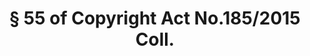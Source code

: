 ---
title: "§ 55 of Copyright Act No.185/2015 Coll."
draft: false
exceptions:
- info53i
memberstates:
- SK
score: 3
compensation:
- No compensation
remarks: |
 


link: "https://www.slov-lex.sk/pravne-predpisy/SK/ZZ/2015/185/20160701"
---